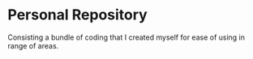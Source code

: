 <h1> Personal Repository</h1>

Consisting a bundle of coding that I created myself for ease of using in range of areas.
